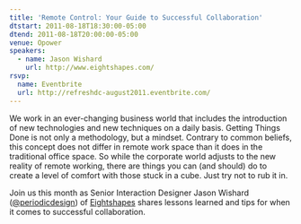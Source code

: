 ```yaml
---
title: 'Remote Control: Your Guide to Successful Collaboration'
dtstart: 2011-08-18T18:30:00-05:00
dtend: 2011-08-18T20:00:00-05:00
venue: Opower
speakers:
  - name: Jason Wishard
    url: http://www.eightshapes.com/
rsvp:
  name: Eventbrite
  url: http://refreshdc-august2011.eventbrite.com/
---
```


We work in an ever-changing business world that includes the introduction of new technologies and new techniques on a daily basis. Getting Things Done is not only a methodology, but a mindset. Contrary to common beliefs, this concept does not differ in remote work space than it does in the traditional office space. So while the corporate world adjusts to the new reality of remote working, there are things you can (and should) do to create a level of comfort with those stuck in a cube. Just try not to rub it in.

Join us this month as Senior Interaction Designer Jason Wishard ([@periodicdesign](http://twitter.com/#!/periodicdesign)) of [Eightshapes](http://www.eightshapes.com/) shares lessons learned and tips for when it comes to successful collaboration.
